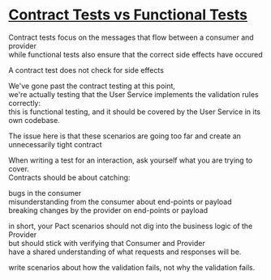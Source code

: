 # [Contract Tests vs Functional Tests](https://docs.pact.io/consumer/contract_tests_not_functional_tests)

Contract tests focus on the messages that flow between a consumer and provider  
while functional tests also ensure that the correct side effects have occured

A contract test does not check for side effects

We've gone past the contract testing at this point,  
we're actually testing that the User Service implements the validation rules correctly:  
this is functional testing, and it should be covered by the User Service in its own codebase.

The issue here is that these scenarios are going too far and create an unnecessarily tight contract

When writing a test for an interaction, ask yourself what you are trying to cover.  
Contracts should be about catching:

bugs in the consumer  
misunderstanding from the consumer about end-points or payload  
breaking changes by the provider on end-points or payload

in short, your Pact scenarios should not dig into the business logic of the Provider  
but should stick with verifying that Consumer and Provider  
have a shared understanding of what requests and responses will be.

write scenarios about how the validation fails, not why the validation fails.
